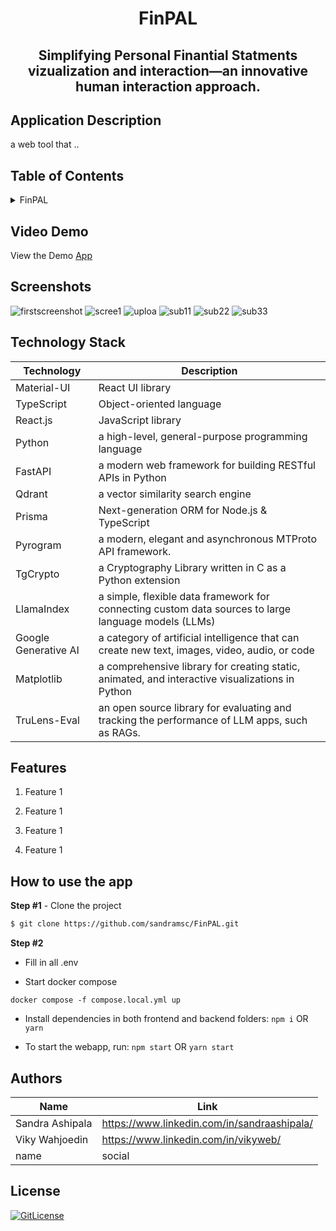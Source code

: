 <!-- PROJECT TITLE -->
  <h1 align="center">FinPAL</h1>
 <h2 2 align="center">
    Simplifying Personal Finantial Statments vizualization and interaction—an innovative human interaction approach.
    <br />
    </h2>

## Application Description

a web tool that ..

## Table of Contents

<details>
<summary>FinPAL</summary>

- [Application Description](#application-description)
- [Table of Contents](#table-of-contents)
- [Project Demo](#demo)
- [Screenshots](#screenshots)
- [Technology Stack](#technology-stack)
- [Features](#features)
- [Collaborators](#collaborators)
- [References](#references)
- [License](#license)

</details>

## Video Demo

View the Demo [App](https://finpal.vercel.app/)

## Screenshots
![firstscreenshot](https://github.com/sandramsc/FinPAL/assets/19821445/e2b1222f-7cc9-4526-91a8-367ed0ca7282)
![scree1](https://github.com/sandramsc/FinPAL/assets/19821445/6320686d-c98c-4db4-b892-e1654091bf4d)
![uploa](https://github.com/sandramsc/FinPAL/assets/19821445/729e52e5-796a-49d5-8b5e-b42cdfcf9d25)
![sub11](https://github.com/sandramsc/FinPAL/assets/19821445/1028af3b-7a60-4e77-9f84-92c131c55200)
![sub22](https://github.com/sandramsc/FinPAL/assets/19821445/66b51c38-64c3-49b9-aae5-66906711e063)
![sub33](https://github.com/sandramsc/FinPAL/assets/19821445/82f2c756-0919-450c-82c2-8523e5099277)
## Technology Stack

| Technology  | Description              |
| ----------- | ------------------------ |
| Material-UI | React UI library         |
| TypeScript  | Object-oriented language |
| React.js    | JavaScript library       |
| Python      | a high-level, general-purpose programming language             |
| FastAPI | a modern web framework for building RESTful APIs in Python        |
| Qdrant  | a vector similarity search engine |
| Prisma    | Next-generation ORM for Node.js & TypeScript      |
| Pyrogram      | a modern, elegant and asynchronous MTProto API framework.              |
| TgCrypto | a Cryptography Library written in C as a Python extension         |
| LlamaIndex  | a simple, flexible data framework for connecting custom data sources to large language models (LLMs) |
| Google Generative AI    | a category of artificial intelligence that can create new text, images, video, audio, or code       |
| Matplotlib      | a comprehensive library for creating static, animated, and interactive visualizations in Python              |
| TruLens-Eval | an open source library for evaluating and tracking the performance of LLM apps, such as RAGs.        |


## Features

1. Feature 1

2. Feature 1

3. Feature 1

4. Feature 1

## How to use the app

**Step #1** - Clone the project

```bash
$ git clone https://github.com/sandramsc/FinPAL.git
```

**Step #2**

- Fill in all .env

- Start docker compose

```
docker compose -f compose.local.yml up
```

- Install dependencies in both frontend and backend folders: `npm i` OR `yarn`

- To start the webapp, run: `npm start` OR `yarn start`

## Authors

| Name            | Link                                        |
| --------------- | ------------------------------------------- |
| Sandra Ashipala | https://www.linkedin.com/in/sandraashipala/ |
| Viky Wahjoedin  | https://www.linkedin.com/in/vikyweb/        |
| name            | social                                      |

## License

[![GitLicense](https://img.shields.io/badge/License-MIT-lime.svg)](https://github.com/sandramsc/FinPAL/blob/master/LICENSE.md)
